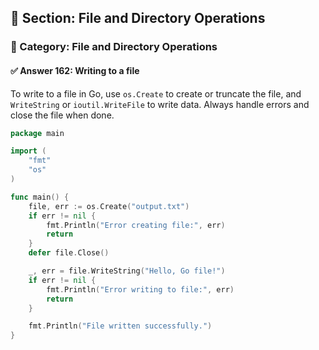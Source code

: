 ## 📘 Section: File and Directory Operations  
### 🔹 Category: File and Directory Operations  
#### ✅ Answer 162: Writing to a file

To write to a file in Go, use `os.Create` to create or truncate the file, and `WriteString` or `ioutil.WriteFile` to write data. Always handle errors and close the file when done.

```go
package main

import (
    "fmt"
    "os"
)

func main() {
    file, err := os.Create("output.txt")
    if err != nil {
        fmt.Println("Error creating file:", err)
        return
    }
    defer file.Close()

    _, err = file.WriteString("Hello, Go file!")
    if err != nil {
        fmt.Println("Error writing to file:", err)
        return
    }

    fmt.Println("File written successfully.")
}
```
